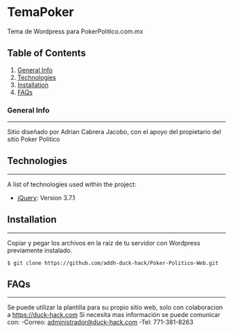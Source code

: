 # TemaPoker
 Tema de Wordpress para PokerPolitico.com.mx

## Table of Contents
1. [General Info](#general-info)
2. [Technologies](#technologies)
3. [Installation](#installation)
4. [FAQs](#faqs)
### General Info
***
Sitio diseñado por Adrian Cabrera Jacobo, con el apoyo del propietario del sitio Poker Politico
## Technologies
***
A list of technologies used within the project:
* [jQuery](https://jquery.com/): Version 3.7.1
## Installation
***
Copiar y pegar los archivos en la raiz de tu servidor con Wordpress previamente instalado.

```
$ git clone https://github.com/addh-duck-hack/Poker-Politico-Web.git
```
## FAQs
***
Se puede utilizar la plantilla para su propio sitio web, solo con colaboracion a https://duck-hack.com
Si necesita mas información se puede comunicar con:
-Correo: administrador@duck-hack.com
-Tel: 771-381-8263